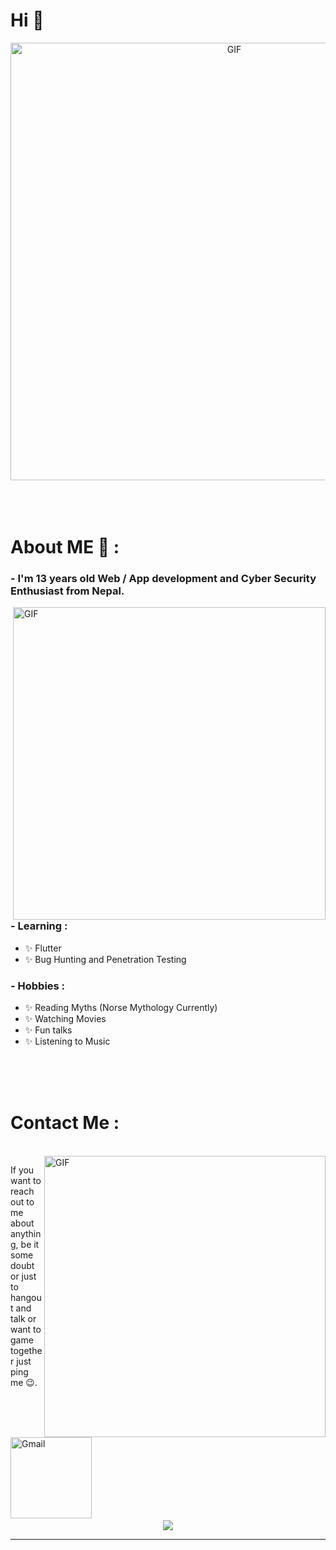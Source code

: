 # Hi 👋

<div align="center">
<img hight="300" width="700" alt="GIF" align="center" src="https://c.tenor.com/7v9H8fvLGRMAAAAC/anime-hi.gif">
</div>

</br>
</br>
</br>


# About ME 💬 :

### - I'm 13 years  old Web / App development and Cyber Security Enthusiast from Nepal.

<img hight="400" width="500" alt="GIF" align="right" src="https://raw.githubusercontent.com/Xx-Ashutosh-xX/Xx-Ashutosh-xX/master/assets/1936.gif">

### - Learning :
- ✨ Flutter
- ✨ Bug Hunting and Penetration Testing

### - Hobbies : 
- ✨ Reading Myths (Norse Mythology Currently)
- ✨ Watching Movies
- ✨ Fun talks
- ✨ Listening to Music

</br>
</br>
</br>




# Contact Me :

<p>
 </br>


<img hight="320" width="450" align="right" alt="GIF" src="https://25.media.tumblr.com/211344df6196eb84c741ad386c3249e2/tumblr_mjf6dkmxVb1r9xmvso1_400.gif">


If you want to reach out to me about anything, be it some doubt or just to hangout and talk or want to game together just ping me 😉. 

<a href="mailto:stuti@itsnp.org">
 <img align="left" alt="Gmail" width="130" hight="100" src="https://github.com/Xx-Ashutosh-xX/Xx-Ashutosh-xX/blob/master/assets/icons/gmail.png" />
</a>
</br>
</br>
</br>
</a>
 </p>
 

</br>
</br>
</br>
</br>
</br>
</br>
</br>



<p align="center" >  
<img  src="https://github-readme-stats.vercel.app/api?username=thestuti&&show_icons=true&theme=radical"/>
  </a>
  </p>

*************
